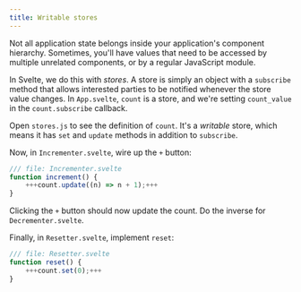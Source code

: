 ```yaml
---
title: Writable stores
---
```


Not all application state belongs inside your application's component hierarchy. Sometimes, you'll have values that need to be accessed by multiple unrelated components, or by a regular JavaScript module.

In Svelte, we do this with _stores_. A store is simply an object with a `subscribe` method that allows interested parties to be notified whenever the store value changes. In `App.svelte`, `count` is a store, and we're setting `count_value` in the `count.subscribe` callback.

Open `stores.js` to see the definition of `count`. It's a _writable_ store, which means it has `set` and `update` methods in addition to `subscribe`.

Now, in `Incrementer.svelte`, wire up the `+` button:

```js
/// file: Incrementer.svelte
function increment() {
	+++count.update((n) => n + 1);+++
}
```

Clicking the `+` button should now update the count. Do the inverse for `Decrementer.svelte`.

Finally, in `Resetter.svelte`, implement `reset`:

```js
/// file: Resetter.svelte
function reset() {
	+++count.set(0);+++
}
```
